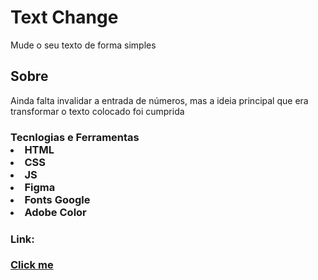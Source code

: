 <h1>Text Change</h1>
<p>Mude o seu texto de forma simples</p>
<h2>Sobre</h2>
<p>Ainda falta invalidar a entrada de números, mas a ideia principal que era transformar o texto colocado foi cumprida
<h3>Tecnlogias e Ferramentas
<li>HTML
<li>CSS
<li>JS
<li>Figma
<li>Fonts Google
<li>Adobe Color
<h4>Link:</h4>
<a href="https://wonderful-snickerdoodle-872463.netlify.app/">Click me</a>